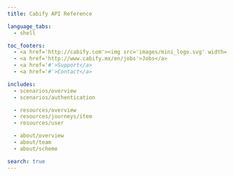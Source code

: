 ```yaml
---
title: Cabify API Reference

language_tabs:
  - shell

toc_footers:
  - <a href='http://cabify.com'><img src='images/mini_logo.svg' width='14px'/></a>
  - <a href='http://www.cabify.mx/en/jobs'>Jobs</a>
  - <a href='#'>Support</a>
  - <a href='#'>Contact</a>

includes:
  - scenarios/overview
  - scenarios/authentication

  - resources/overview
  - resources/journeys/item
  - resources/user

  - about/overview
  - about/team
  - about/scheme

search: true
---
```

